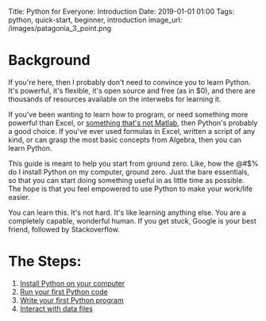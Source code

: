 Title: Python for Everyone: Introduction
Date: 2019-01-01 01:00
Tags: python, quick-start, beginner, introduction
image_url: /images/patagonia_3_point.png

# Background
<!-- PELICAN_BEGIN_SUMMARY -->
If you're here, then I probably don't need to convince you to learn Python. It's powerful, it's flexible, it's open source and free (as in $0), and there are thousands of resources available on the interwebs for learning it.
<!-- PELICAN_END_SUMMARY -->

If you've been wanting to learn how to program, or need something more powerful than Excel, or [something that's not Matlab]({filename}how-to-switch-from-matlab-to-python.md), then Python's probably a good choice. If you've ever used formulas in Excel, written a script of any kind, or can grasp the most basic concepts from Algebra, then you can learn Python.

This guide is meant to help you start from ground zero. Like, how the @#$% do I install Python on my computer, ground zero. Just the bare essentials, so that you can start doing something useful in as little time as possible. The hope is that you feel empowered to use Python to make your work/life easier.

You can learn this. It's not hard. It's like learning anything else. You are a completely capable, wonderful human. If you get stuck, Google is your best friend, followed by Stackoverflow.

# The Steps:
1. [Install Python on your computer]({filename}install-python-on-your-computer.md)
2. [Run your first Python code]({filename}run-your-first-python-code.md)
3. [Write your first Python program]({filename}write-your-first-python-program.md)
4. [Interact with data files]({filename}interact-with-data-files.md)
